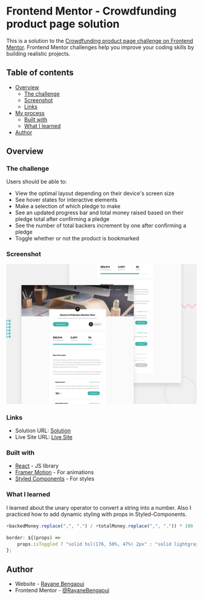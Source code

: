 # Frontend Mentor - Crowdfunding product page solution

This is a solution to the [Crowdfunding product page challenge on Frontend Mentor](https://www.frontendmentor.io/challenges/crowdfunding-product-page-7uvcZe7ZR). Frontend Mentor challenges help you improve your coding skills by building realistic projects.

## Table of contents

- [Overview](#overview)
  - [The challenge](#the-challenge)
  - [Screenshot](#screenshot)
  - [Links](#links)
- [My process](#my-process)
  - [Built with](#built-with)
  - [What I learned](#what-i-learned)
- [Author](#author)

## Overview

### The challenge

Users should be able to:

- View the optimal layout depending on their device's screen size
- See hover states for interactive elements
- Make a selection of which pledge to make
- See an updated progress bar and total money raised based on their pledge total after confirming a pledge
- See the number of total backers increment by one after confirming a pledge
- Toggle whether or not the product is bookmarked

### Screenshot

![](./design/desktop-preview.jpg)

### Links

- Solution URL: [Solution](https://www.frontendmentor.io/solutions/crowdfunding-page-reactstyledcomponentsframermotion-1bPU3Flmx)
- Live Site URL: [Live Site](https://rbcrowdfunding.netlify.app/)

### Built with

- [React](https://reactjs.org/) - JS library
- [Framer Motion](https://www.framer.com/motion/) - For animations
- [Styled Components](https://styled-components.com/) - For styles

### What I learned

I learned about the unary operator to convert a string into a number. Also I practiced how to add dynamic styling with props in Styled-Components.

```js
+backedMoney.replace(",", ".") / +totalMoney.replace(",", ".")) * 100
```

```js
border: ${(props) =>
    props.isToggled ? "solid hsl(176, 50%, 47%) 2px" : "solid lightgray 1px"};
};
```

## Author

- Website - [Rayane Bengaoui](https://rayanebengaoui.com/)
- Frontend Mentor - [@RayaneBengaoui](https://www.frontendmentor.io/profile/RayaneBengaoui)
